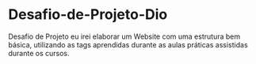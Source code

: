 # Desafio-de-Projeto-Dio
Desafio de Projeto eu irei elaborar um Website com uma estrutura bem básica, utilizando as tags aprendidas durante as aulas práticas assistidas durante os cursos.
